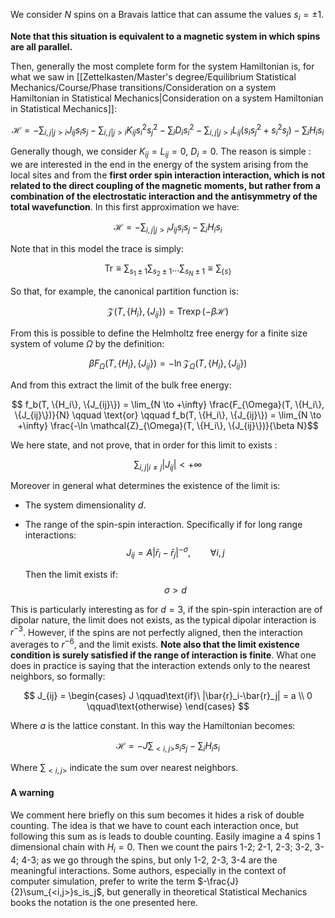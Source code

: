 We consider $N$ spins on a Bravais lattice that can assume the values $s_i = \pm 1$.

**Note that this situation is equivalent to a magnetic system in which spins are all parallel.** 

Then, generally the most complete form for the system Hamiltonian is, for what we saw in [[Zettelkasten/Master's degree/Equilibrium Statistical Mechanics/Course/Phase transitions/Consideration on a system Hamiltonian in Statistical Mechanics|Consideration on a system Hamiltonian in Statistical Mechanics]]:

$$ \mathscr{H} = -\sum_{i,j|j>i} J_{ij}s_is_j -\sum_{i,j|j>i} K_{ij}s_i^2s_j^2 -\sum_i D_i s_i^2 -\sum_{i,j|j>i} L_{ij} (s_is_j^2+s_i^2s_j) - \sum_i H_i s_i$$

Generally though, we consider $K_{ij}=L_{ij} = 0$, $D_i = 0$.
The reason is simple : we are interested in the end in the energy of the system arising from the local sites and from the **first order spin interaction interaction, which is not related to the direct coupling of the magnetic moments, but rather from a combination of the electrostatic interaction and the antisymmetry of the total wavefunction**.
In this first approximation we have:

$$ \mathscr{H} = -\sum_{i,j|j>i} J_{ij}s_is_j - \sum_i H_i s_i$$

Note that in this model the trace is simply:

$$ \text{Tr} \equiv \sum_{s_1 \pm 1}\sum_{s_2 \pm 1} \dots\sum_{s_N \pm 1} \equiv \sum_{\{s\}} $$

So that, for example, the canonical partition function is:

$$\mathcal{Z}(T, \{H_i\}, \{J_{ij}\}) = \text{Tr} \exp\left( -\beta \mathscr{H} \right) $$

From this is possible to define the Helmholtz free energy for a finite size system of volume $\Omega$ by the definition:

$$ \beta F_{\Omega}(T, \{H_i\}, \{J_{ij}\}) = - \ln \mathcal{Z}_{\Omega}(T, \{H_i\}, \{J_{ij}\}) $$

And from this extract the limit of the bulk free energy:

$$ f_b(T, \{H_i\}, \{J_{ij}\}) = \lim_{N \to +\infty} \frac{F_{\Omega}(T, \{H_i\}, \{J_{ij}\})}{N} \qquad \text{or} \qquad f_b(T, \{H_i\}, \{J_{ij}\}) = \lim_{N \to +\infty} \frac{-\ln \mathcal{Z}_{\Omega}(T, \{H_i\}, \{J_{ij}\})}{\beta N}$$

We here state, and not prove, that in order for this limit to exists : 

$$ \sum_{i,j |i \neq j} |J_{ij}| < + \infty $$

Moreover in general what determines the existence of the limit is:
- The system dimensionality $d$.
- The range of the spin-spin interaction.
	Specifically if for long range interactions:
	$$ J_{ij} = A |\bar{r}_i-\bar{r}_j|^{-\sigma}, \qquad \forall i,j $$

	Then the limit exists if: 
$$ \sigma > d $$

This is particularly interesting as for $d=3$, if the spin-spin interaction are of dipolar nature, the limit does not exists, as the typical dipolar interaction is $r^{-3}$. However, if the spins are not perfectly aligned, then the interaction averages to $r^{-6}$, and the limit exists.
**Note also that the limit existence condition is surely satisfied if the range of interaction is finite**.
What one does in practice is saying that the interaction extends only to the nearest neighbors, so formally:

$$ J_{ij} = 
\begin{cases}
J \qquad\text{if}\ |\bar{r}_i-\bar{r}_j| = a \\
0 \qquad\text{otherwise}
\end{cases}
$$

Where $a$ is the lattice constant. In this way the Hamiltonian becomes:

$$ \mathscr{H} = -J\sum_{<i,j>}s_is_j - \sum_i H_i s_i$$

Where $\sum_{<i,j>}$ indicate the sum over nearest neighbors.

#### A warning

We comment here briefly on this sum becomes it hides a risk of double counting.
The idea is that we have to count each interaction once, but following this sum as is leads to double counting.
Easily imagine a 4 spins 1 dimensional chain with $H_i = 0$.
Then we count the pairs 1-2; 2-1, 2-3; 3-2, 3-4; 4-3; as we go through the spins, but only 1-2, 2-3, 3-4 are the meaningful interactions. Some authors, especially in the context of computer simulation, prefer to write the term $-\frac{J}{2}\sum_{<i,j>}s_is_j$, but generally in theoretical Statistical Mechanics books the notation is the one presented here.